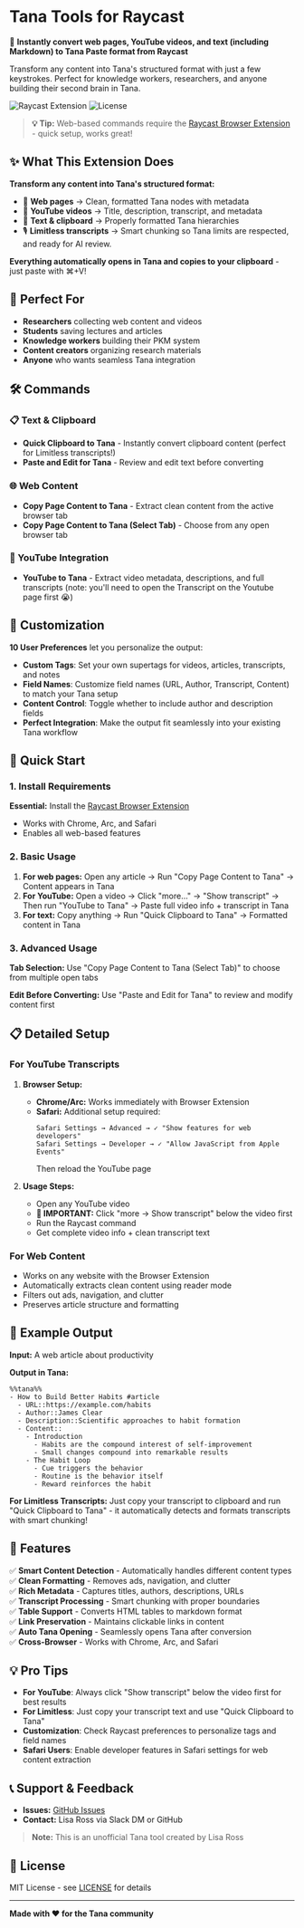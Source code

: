 # Tana Tools for Raycast

🚀 **Instantly convert web pages, YouTube videos, and text (including Markdown) to Tana Paste format from Raycast**

Transform any content into Tana's structured format with just a few keystrokes. Perfect for knowledge workers, researchers, and anyone building their second brain in Tana.

![Raycast Extension](https://img.shields.io/badge/Raycast-Extension-FF6363)
![License](https://img.shields.io/badge/License-MIT-blue)

> **💡 Tip:** Web-based commands require the [Raycast Browser Extension](https://raycast.com/browser-extension) - quick setup, works great!

## ✨ What This Extension Does

**Transform any content into Tana's structured format:**
- 📄 **Web pages** → Clean, formatted Tana nodes with metadata
- 🎥 **YouTube videos** → Title, description, transcript, and metadata
- 📝 **Text & clipboard** → Properly formatted Tana hierarchies
- 🎙️ **Limitless transcripts** → Smart chunking so Tana limits are respected, and ready for AI review.

**Everything automatically opens in Tana and copies to your clipboard** - just paste with ⌘+V!

## 🎯 Perfect For

- **Researchers** collecting web content and videos
- **Students** saving lectures and articles  
- **Knowledge workers** building their PKM system
- **Content creators** organizing research materials
- **Anyone** who wants seamless Tana integration

## 🛠 Commands

### 📋 Text & Clipboard
- **Quick Clipboard to Tana** - Instantly convert clipboard content (perfect for Limitless transcripts!)
- **Paste and Edit for Tana** - Review and edit text before converting

### 🌐 Web Content  
- **Copy Page Content to Tana** - Extract clean content from the active browser tab
- **Copy Page Content to Tana (Select Tab)** - Choose from any open browser tab

### 🎥 YouTube Integration
- **YouTube to Tana** - Extract video metadata, descriptions, and full transcripts (note: you'll need to open the Transcript on the Youtube page first 😭)

## 🎨 Customization

**10 User Preferences** let you personalize the output:
- **Custom Tags**: Set your own supertags for videos, articles, transcripts, and notes
- **Field Names**: Customize field names (URL, Author, Transcript, Content) to match your Tana setup
- **Content Control**: Toggle whether to include author and description fields
- **Perfect Integration**: Make the output fit seamlessly into your existing Tana workflow

## 🚀 Quick Start

### 1. Install Requirements

**Essential:** Install the [Raycast Browser Extension](https://raycast.com/browser-extension)
- Works with Chrome, Arc, and Safari
- Enables all web-based features

### 2. Basic Usage

1. **For web pages:** Open any article → Run "Copy Page Content to Tana" → Content appears in Tana
2. **For YouTube:** Open a video → Click "more..." → "Show transcript" → Then run "YouTube to Tana" → Paste full video info + transcript in Tana
3. **For text:** Copy anything → Run "Quick Clipboard to Tana" → Formatted content in Tana

### 3. Advanced Usage

**Tab Selection:** Use "Copy Page Content to Tana (Select Tab)" to choose from multiple open tabs

**Edit Before Converting:** Use "Paste and Edit for Tana" to review and modify content first

## 📋 Detailed Setup

### For YouTube Transcripts

1. **Browser Setup:**
   - **Chrome/Arc:** Works immediately with Browser Extension
   - **Safari:** Additional setup required:
     ```
     Safari Settings → Advanced → ✓ "Show features for web developers"
     Safari Settings → Developer → ✓ "Allow JavaScript from Apple Events"
     ```
     Then reload the YouTube page

2. **Usage Steps:**
   - Open any YouTube video
   - **🔴 IMPORTANT:** Click "more → Show transcript" below the video first
   - Run the Raycast command
   - Get complete video info + clean transcript text

### For Web Content

- Works on any website with the Browser Extension
- Automatically extracts clean content using reader mode
- Filters out ads, navigation, and clutter
- Preserves article structure and formatting

## 📖 Example Output

**Input:** A web article about productivity

**Output in Tana:**
```
%%tana%%
- How to Build Better Habits #article
  - URL::https://example.com/habits
  - Author::James Clear  
  - Description::Scientific approaches to habit formation
  - Content::
    - Introduction
      - Habits are the compound interest of self-improvement
      - Small changes compound into remarkable results
    - The Habit Loop
      - Cue triggers the behavior
      - Routine is the behavior itself
      - Reward reinforces the habit
```

**For Limitless Transcripts:**
Just copy your transcript to clipboard and run "Quick Clipboard to Tana" - it automatically detects and formats transcripts with smart chunking!

## 🎨 Features

✅ **Smart Content Detection** - Automatically handles different content types  
✅ **Clean Formatting** - Removes ads, navigation, and clutter  
✅ **Rich Metadata** - Captures titles, authors, descriptions, URLs  
✅ **Transcript Processing** - Smart chunking with proper boundaries  
✅ **Table Support** - Converts HTML tables to markdown format  
✅ **Link Preservation** - Maintains clickable links in content  
✅ **Auto Tana Opening** - Seamlessly opens Tana after conversion  
✅ **Cross-Browser** - Works with Chrome, Arc, and Safari  

## 💡 Pro Tips

- **For YouTube**: Always click "Show transcript" below the video first for best results
- **For Limitless**: Just copy your transcript text and use "Quick Clipboard to Tana"
- **Customization**: Check Raycast preferences to personalize tags and field names
- **Safari Users**: Enable developer features in Safari settings for web content extraction

## 📞 Support & Feedback

- **Issues:** [GitHub Issues](https://github.com/lisaross/tana-tools-for-raycast/issues)
- **Contact:** Lisa Ross via Slack DM or GitHub

> **Note:** This is an unofficial Tana tool created by Lisa Ross

## 📄 License

MIT License - see [LICENSE](LICENSE) for details

---

**Made with ❤️ for the Tana community**
